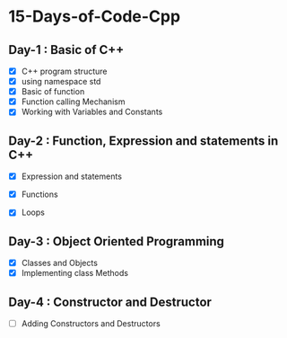 # 15-Days-of-Code-Cpp

## Day-1 : Basic of C++
- [x] C++ program structure
- [x] using namespace std
- [x] Basic of function
- [x] Function calling Mechanism
- [x] Working with Variables and Constants

 ## Day-2 : Function, Expression and statements in C++
- [x] Expression and statements
- [x] Functions
- [x] Loops


## Day-3 : Object Oriented Programming
- [x] Classes and Objects
- [x] Implementing class Methods

## Day-4 : Constructor and Destructor
- [ ] Adding Constructors and Destructors



